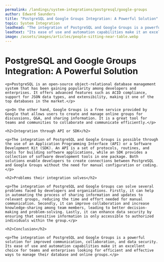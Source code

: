 ```yaml
---
permalink: /landings/system-integrations/postgresql/google-groups
author: Edward Saunders
title: "PostgreSQL and Google Groups Integration: A Powerful Solution"
topic: System Integration
leadhead: "The integration of PostgreSQL and Google Groups is a powerful solution for improved communication, collaboration, and data security"
leadtext: "Its ease of use and automation capabilities make it an excellent choice for teams and enterprises looking for efficient and effective ways to manage their database and online groups."
image: /assets/images/articles/people-sitting-near-table.webp
---
```

<div class="arttext">	<h1>PostgreSQL and Google Groups Integration: A Powerful Solution</h1>

	<p>PostgreSQL is an open-source object-relational database management system that has been gaining popularity among developers and enterprises. It offers advanced features such as ACID compliance, support for JSON data types, and extensibility, making it one of the top databases in the market.</p>

	<p>On the other hand, Google Groups is a free service provided by Google that allows users to create and manage online groups for discussions, Q&A, and sharing information. It is a great tool for teams and communities to collaborate and communicate efficiently.</p>

	<h2>Integration through API or SDK</h2>

	<p>The integration of PostgreSQL and Google Groups is possible through the use of an Application Programming Interface (API) or a Software Development Kit (SDK). An API is a set of protocols, routines, and tools for building software applications, while an SDK provides a collection of software development tools in one package. Both solutions enable developers to create connections between PostgreSQL and Google Groups without the need for manual configuration or coding.</p>

	<h2>Problems their integration solves</h2>

	<p>The integration of PostgreSQL and Google Groups can solve several problems faced by developers and organizations. Firstly, it can help in automating the process of sharing information and updates to relevant groups, reducing the time and effort needed for manual communication. Secondly, it can improve collaboration and increase knowledge-sharing among team members, leading to better decision-making and problem-solving. Lastly, it can enhance data security by ensuring that sensitive information is only accessible to authorized individuals within the group.</p>

	<h2>Conclusion</h2>

	<p>The integration of PostgreSQL and Google Groups is a powerful solution for improved communication, collaboration, and data security. Its ease of use and automation capabilities make it an excellent choice for teams and enterprises looking for efficient and effective ways to manage their database and online groups.</p>

</div>